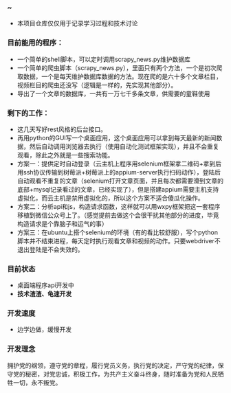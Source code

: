 ### ~
- 本项目仓库仅仅用于记录学习过程和技术讨论

### 目前能用的程序：
- 一个简单的shell脚本，可以定时调用scrapy_news.py维护数据库
- 一个简单的爬虫脚本（scrapy_news.py），里面只有两个方法，一个是初次爬取数据，一个是每天维护数据库数据的方法。现在爬的是六十多个文章栏目，视频栏目的爬虫还没写（逻辑是一样的，先实现其他部分）。
- 导出了一个文章的数据库，一共有一万七千多条文章，供需要的童鞋使用

### 剩下的工作：
- 这几天写好rest风格的后台接口。
- 再用python的GUI写一个桌面应用，这个桌面应用可以拿到每天最新的新闻数据，然后自动调用浏览器去执行（使用自动化测试框架实现），并且不会重复观看，除此之外就是一些搜索功能。
- 方案一：提供定时自动登录（云主机上程序用selenium框架拿二维码+拿到后用ssh协议传输到树莓派+树莓派上的appium-server执行扫码动作），登陆后自动观看不重复的文章（selenium打开文章页面，并且每次都需要滑到文章的底部+mysql记录看过的文章，已经实现了），但是搭建appium需要主机支持虚拟化，而云主机是禁用虚拟化的，所以这个方案不适合傻瓜化操作。
- 方案二：分析api和js，构造请求函数，这样就可以用wxpy框架把这一套程序移植到微信公众号上了。（感觉提前去做这个会很干扰其他部分的进度，毕竟构造请求是个靠脑子和运气的事）
- 方案三：在ubuntu上搭个selenium的环境（有的看比较舒服），写个python脚本并不结束进程，每天定时执行观看文章和视频的动作。只要webdriver不退出登陆是不会失效的。

### 目前状态
- 桌面端程序api开发中
- **技术渣渣、龟速开发**

### 开发速度
- 边学边做，缓慢开发

### 开发理念
拥护党的纲领，遵守党的章程，履行党员义务，执行党的决定，严守党的纪律，保守党的秘密，对党忠诚，积极工作，为共产主义奋斗终身，随时准备为党和人民牺牲一切，永不叛党。
